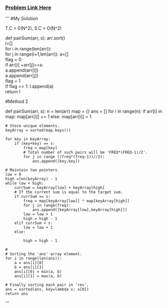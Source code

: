 ### [Problem Link Here](https://www.codingninjas.com/codestudio/guided-paths/data-structures-algorithms/content/118820/offering/1381883)

'''
#My Solution

T.C = 0(N^2), S.C = O(N^2)


def pairSum(arr, s):
    arr.sort()    
    l=[]    
    for i in range(len(arr)):    
        for j in range(i+1,len(arr)):
            a=[]    
            flag = 0    
            if arr[i] +arr[j]==s:    
                a.append(arr[i])    
                a.append(arr[j])    
                flag = 1    
            if flag == 1: 
                l.append(a)  
    return l
    
    
    
#Method 2

def pairSum(arr, s):
    n = len(arr)
    map = {}
    ans = []
    for i in range(n):
        if arr[i] in map:
            map[arr[i]] += 1
        else:
            map[arr[i]] = 1

    # Store unique elements.
    keyArray = sorted(map.keys())

    for key in keyArray:
        if (key+key) == s:
            freq = map[key]
            # Total number of such pairs will be 'FREQ*(FREQ-1)/2'.
            for j in range ((freq*(freq-1))//2):
                ans.append([key,key])

    # Maintain two pointers.
    low = 0
    high =len(keyArray) - 1
    while low < high:
        currSum = keyArray[low] + keyArray[high]
        # If the current sum is equal to the target sum.
        if currSum == s:
            freq = map[keyArray[low]] * map[keyArray[high]]
            for j in range(freq):
                ans.append([keyArray[low],keyArray[high]])
            low = low + 1
            high = high - 1
        elif currSum < s:
            low = low + 1
        else:

            high = high - 1

    #
    # Sorting the 'ans' array element.
    for i in range(len(ans)):
        a = ans[i][0]
        b = ans[i][1]
        ans[i][0] = min(a, b)
        ans[i][1] = max(a, b)

    # Finally sorting each pair in 'res'.
    ans = sorted(ans, key=lambda x: x[0])
    return ans
    
'''
